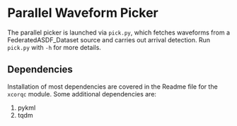 # Parallel Waveform Picker

The parallel picker is launched via `pick.py`, which fetches waveforms from a FederatedASDF_Dataset source and carries out arrival detection. Run `pick.py` with `-h` for more details. 

## Dependencies

Installation of most dependencies are covered in the Readme file for the `xcorqc` module. Some additional dependencies are:

  1. pykml
  2. tqdm

